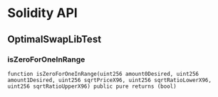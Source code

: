 # Solidity API

## OptimalSwapLibTest

### isZeroForOneInRange

```solidity
function isZeroForOneInRange(uint256 amount0Desired, uint256 amount1Desired, uint256 sqrtPriceX96, uint256 sqrtRatioLowerX96, uint256 sqrtRatioUpperX96) public pure returns (bool)
```
